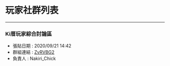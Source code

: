 # 玩家社群列表
***
### Ki厝玩家綜合討論區
* 張貼日期 : 2020/09/21 14:42
* 群組連結 : [ZvRVBG2](https://discord.gg/ZvRVBG2)
* 負責人 : Nakiri_Chick
